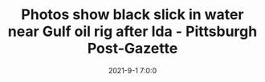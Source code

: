 ---
"title": "Photos show black slick in water near Gulf oil rig after Ida - Pittsburgh Post-Gazette"
"date": "2021-9-1 7:0:0"
"feed_name": "GOOGLENEWS"
"feed_website": "https://news.google.com/search?q=drilling%2Bincident&hl=en-US&gl=US&ceid=US:en"
"feed_rss": "https://news.google.com/rss/search?q=drilling%2Bincident&hl=en-US&gl=US&ceid=US:en"
"link": "https://www.post-gazette.com/news/nation/2021/09/01/Photos-show-black-slick-in-water-near-Gulf-oil-rig-after-Ida/stories/202109010145"
"file": "_posts/2021-9-1-7-0-0_GOOGLENEWS_1e8e256cda90d5ce93869e5d333698e2f5fb967c.md"
"accident": "1"
"drilling": "1"
"dead": "0"
"injured": "0"
---